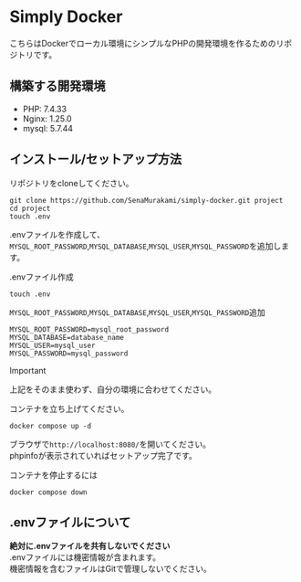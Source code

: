 # Simply Docker

こちらはDockerでローカル環境にシンプルなPHPの開発環境を作るためのリポジトリです。  

## 構築する開発環境

- PHP: 7.4.33
- Nginx: 1.25.0
- mysql: 5.7.44

## インストール/セットアップ方法

リポジトリをcloneしてください。

```ターミナル:ターミナル
git clone https://github.com/SenaMurakami/simply-docker.git project
cd project
touch .env
```

.envファイルを作成して、`MYSQL_ROOT_PASSWORD`,`MYSQL_DATABASE`,`MYSQL_USER`,`MYSQL_PASSWORD`を追加します。

.envファイル作成

```ターミナル:ターミナル
touch .env
```

`MYSQL_ROOT_PASSWORD`,`MYSQL_DATABASE`,`MYSQL_USER`,`MYSQL_PASSWORD`追加

```.env
MYSQL_ROOT_PASSWORD=mysql_root_password
MYSQL_DATABASE=database_name
MYSQL_USER=mysql_user
MYSQL_PASSWORD=mysql_password
```

> [!IMPORTANT]
> 上記をそのまま使わず、自分の環境に合わせてください。

コンテナを立ち上げてください。

```ターミナル:ターミナル
docker compose up -d
```

ブラウザで`http://localhost:8080/`を開いてください。  
phpinfoが表示されていればセットアップ完了です。

コンテナを停止するには

```ターミナル:ターミナル
docker compose down
```

## .envファイルについて

**絶対に.envファイルを共有しないでください**  
.envファイルには機密情報が含まれます。  
機密情報を含むファイルはGitで管理しないでください。
